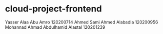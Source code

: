 # cloud-project-frontend
Yasser Alaa Abu Amro                 120200714
Ahmed Sami Ahmed Alabadla             120200956
Mohannad Ahmad Abdulhamid Alastal     120201239
